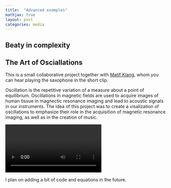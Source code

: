 ```yaml
---
title:  "Advanced examples"
mathjax: true
layout: post
categories: media
---
```


## Beaty in complexity

## The Art of Osciallations

This is a small collaborative project together with [Matif Klang](https://open.spotify.com/artist/5xHfRNTnaVVOYHrhLvjhmx?si=VJ9V2dWCSJS7G5R8puN4yQ), whom you can hear playing the saxophone in the short clip. 

Oscillation is the repetitive variation of a measure about a point of equilibrium. Oscillations in magnetic fields are used to acquire images of human tissue in magnectic resonance imaging and lead to acoustic signals in our instruments. The idea of this project was to create a visalization of oscillations to emphasize their role in the acquisition of magnetic resonance imaging, as well as in the creation of music. 

![video](https://fritzbayer.github.io/assets/brain_fritz_music_matze.mp4)

I plan on adding a bit of code and equations in the future. 
